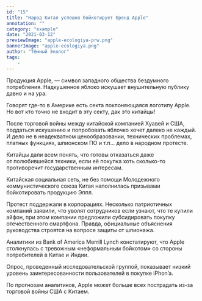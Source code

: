 ```yaml
---
id: "15"
title: "Народ Китая успешно бойкотирует бренд Apple"
annotation: ""
category: "example"
date: "2021-03-12"
previewImage: "apple-ecologiya-prw.png"
bannerImage: "apple-ecologiya.png"
author: "Тёмный Эколог"
tags:
    - 
---
```

Продукция Apple,&nbsp;&mdash; символ западного общества бездумного потребления. Надкушенное яблоко искушает внушительную публику давно и&nbsp;на&nbsp;ура.


Говорят где-то в&nbsp;Америке есть секта поклоняющаяся логотипу Apple. Но&nbsp;вот кто точно не&nbsp;входит в&nbsp;эту секту, дак это китайцы!


После торговой войны между китайской компанией Хуавей и&nbsp;США, поддаться искушению и&nbsp;попробовать яблочко хочет далеко не&nbsp;каждый. И&nbsp;дело не&nbsp;в&nbsp;неадекватном ценообразовании, технических проблемах, платных функциях, шпионском&nbsp;ПО и&nbsp;т.п... дело в&nbsp;народном протесте.


Китайцы дали всем понять, что готовы отказаться даже от&nbsp;полюбившейся техники, если её&nbsp;покупка хоть сколько-то противоречит государственным интересам.


Китайская социальная сеть, не&nbsp;без помощи Молодежного коммунистического союза Китая наполнилась призывами бойкотировать продукцию Эппл.


Протест поддержали в&nbsp;корпорациях. Несколько патриотичных компаний заявили, что уволят сотрудников если узнают, что те&nbsp;купили айфон, при этом компании предложили субсидировать покупку отечественного смартфона. Правда, официальные объяснения руководства строятся на&nbsp;вопросе защиты от&nbsp;шпионажа.


Аналитики из&nbsp;Bank of&nbsp;America Merrill Lynch констатируют, что Apple столкнулась с&nbsp;тревожным &laquo;неформальным бойкотом&raquo; со&nbsp;стороны потребителей в&nbsp;Китае и&nbsp;Индии.


Опрос, проведенный исследовательской группой, показывает низкий уровень заинтересованности пользователей в&nbsp;покупке iPhon&rsquo;a.


По&nbsp;прогнозам аналитиков, Apple может больше всех пострадать из-за торговой войны США с&nbsp;Китаем.
